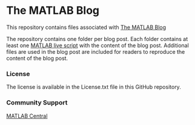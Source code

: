 # The MATLAB Blog 
This repository contains files associated with [The MATLAB Blog](https://blogs.mathworks.com/matlab/)

The repository contains one folder per blog post. Each folder contains at least one [MATLAB live script](https://www.mathworks.com/help/matlab/live-scripts-and-functions.html) with the content of the blog post. Additional files are used in the blog post are included for readers to reproduce the content of the blog post. 

### License

The license is available in the License.txt file in this GitHub repository.

### Community Support

[MATLAB Central](https://www.mathworks.com/matlabcentral)